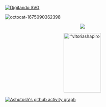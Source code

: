 [![ Digitando SVG ](https://readme-typing-svg.herokuapp.com/?color=ff91a4&size=35¢er=true&vCenter=true&width=1000&lines=OLÁ,+Meu+nome+é+Vitoria+Santana+Tenho+23+anos;+Estudo+Analise+e+Desenvolvimento+De+Sistemas:%29)](https://git.io/typing-svg)

![octocat-1675090362398](https://user-images.githubusercontent.com/114372178/215514836-867c725f-469a-447e-bead-858bbd66bca6.png)

<p align="center">
	<img src="https://github-profile-trophy.vercel.app/?username=vitoriashapiro&theme=dracula&row=2&no-bg=true&column=3&margin-w=15&margin-h=15" />


<div align="center">
<img width="49%" height="195px" src="https://github-readme-stats.vercel.app/api?username=vitoriashapiro&show_icons=true&count_private=true&hide_border=true&title_color=ff91a4&icon_color=ff91a4&text_color=c9d1d9&bg_color=0d1117" alt=“vitoriashapiro github stats" />  
</div>
	

[![Ashutosh's github activity graph](https://github-readme-activity-graph.cyclic.app/graph?username=vitoriashapiro&bg_color=ffffff&color=000000&line=ff91a4&point=000000&area=true&hide_border=true)](https://github.com/ashutosh00710/github-readme-activity-graph)




